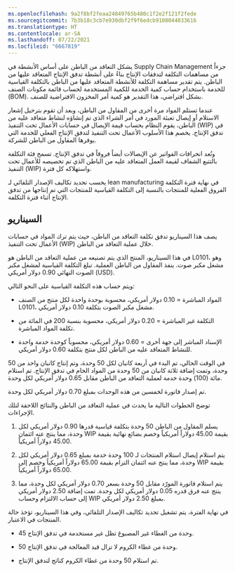 ```yaml
---
ms.openlocfilehash: 9a2f8bf2feaa24849765b480c1f2e2f121f2fede
ms.sourcegitcommit: 7b3b18c3cb7e930dbf2f9f6edcb9108044033616
ms.translationtype: HT
ms.contentlocale: ar-SA
ms.lasthandoff: 07/22/2021
ms.locfileid: "6667819"
---
```


يشكل التعاقد من الباطن على أساس الأنشطة في Supply Chain Management جزءاً من مساهمات التكلفة لتدفقات الإنتاج بناءً على أنشطة تدفق الإنتاج المتعاقد عليها من الباطن. يتم تقدير مساهمة التكلفة للأنشطة المتعاقد عليها من الباطن بالتكلفة القياسية للخدمة باستخدام حساب كمية الخدمة للكمية المستخدمة لحساب قائمة مكونات الصنف (BOM). بشكل افتراضي، هذا التقدير هو كمية أمر المخزون الافتراضية للصنف.

عندما تستلم المواد مرة أخرى من المقاول من الباطن، وبعد أن تقوم بترحيل إشعار الاستلام أو إيصال تعبئة المورد في أمر الشراء الذي تم إنشاؤه لنشاط متعاقد عليه من الباطن، يقوم النظام بحساب قيمة الإيصال في حسابات الأعمال تحت التنفيذ (WIP) في تدفق الإنتاج. يخصم هذا الأسلوب الأعمال تحت التنفيذ لتدفق الإنتاج الفعلي للخدمة التي يوفرها المقاول من الباطن للشركة.

وتُعد انحرافات الفواتير عن الإيصالات أيضاً فروقاً في تدفق الإنتاج. تسمح فئة التكلفة بالتتبع الشفاف لقيمة العمل المتعاقد عليه من الباطن الذي تم تخصيصه للأعمال تحت التنفيذ (WIP) واستهلاكه كل فترة.

يحسب تحديد تكاليف الإصدار التلقائي لـ lean manufacturing في نهاية فترة التكلفة الفروق الفعلية للمنتجات بالنسبة إلى التكلفة القياسية للمنتجات التي تم إنتاجها من تدفق الإنتاج أثناء فترة التكلفة.

## <a name="scenario"></a>السيناريو

يصف هذا السيناريو تدفق تكلفة التعاقد من الباطن، حيث يتم ترك المواد في حسابات الأعمال تحت التنفيذ (WIP) خلال عملية التعاقد من الباطن.

في هذا السيناريو، المنتج الذي يتم تصنيعه من عملية التعاقد من الباطن هو L0101، وهو مشغل مكبر صوت. ينفذ المقاول من الباطن العملية. تبلغ التكلفة القياسية لمشغل مكبر الصوت النهائي 0.90 دولار أمريكي (USD).

ويتم حساب هذه التكلفة القياسية على النحو التالي:

- المواد المباشرة = 0.10 دولار أمريكي، محسوبة بوحدة واحدة لكل منتج من الصنف L0101، مشغل مكبر الصوت بتكلفة 0.10 دولار أمريكي.

- التكلفة غير المباشرة = 0.20 دولار أمريكي، محسوبة بنسبة 200 في المائة من تكلفة المواد المباشرة.

- الإسناد المباشر إلى جهة أخرى = 0.60 دولار أمريكي، محسوباً كوحدة خدمة واحدة للنشاط المتعاقد عليه من الباطن لكل منتج بتكلفة 0.60 دولار أمريكي.

في الوقت الحالي، تم البدء في أربعة كانبان لكل 50 وحدة، وتم إنتاج كانبان واحد من 50 وحدة، وتمت إضافة ثلاثة كانبان من 50 وحدة من المواد الخام في تدفق الإنتاج. تم استلام مائة (100) وحدة خدمة لعملية التعاقد من الباطن مقابل 0.65 دولار أمريكي لكل وحدة.

تم إصدار فاتورة لخمسين من هذه الوحدات بمبلغ 0.70 دولار أمريكي لكل وحدة.

توضح الخطوات التالية ما يحدث في عملية التعاقد من الباطن والنتائج اللاحقة لتلك الإجراءات.

1.  يسلم المقاول من الباطن 50 وحدة بتكلفة قياسية قدرها 0.90 دولار أمريكي لكل وحدة، مما ينتج عنه ائتمان WIP بقيمة 45.00 دولاراً أمريكياً وخصم بضائع نهائية بقيمة 45.00 دولاراً أمريكياً.

2.  يتم استلام إيصال استلام المنتجات لـ 100 وحدة خدمة بمبلغ 0.65 دولار أمريكي لكل وحدة، مما ينتج عنه ائتمان التزام بقيمة 65.00 دولاراً أمريكياً وخصم إلى WIP بقيمة 65.00 دولاراً أمريكياً.

3.  يتم استلام فاتورة المورّد مقابل 50 وحدة بسعر 0.70 دولار أمريكي لكل وحدة، مما ينتج عنه فرق قدره 0.05 دولار أمريكي لكل وحدة. تمت إضافة 2.50 دولار أمريكي إلى حساب الالتزام وحساب WIP بمبلغ 2.50 دولار أمريكي.

في نهاية الفترة، يتم تشغيل تحديد تكاليف الإصدار التلقائي، وفي هذا السيناريو، تؤخذ حالة المنتجات في الاعتبار.

-   45 وحدة من الغطاء غير المصبوغ تظل غير مستخدمة في تدفق الإنتاج.

-   50 وحدة من غطاء الكروم لا تزال قيد المعالجة في تدفق الإنتاج.

-   تم استلام 50 وحدة من غطاء الكروم كناتج لتدفق الإنتاج.
